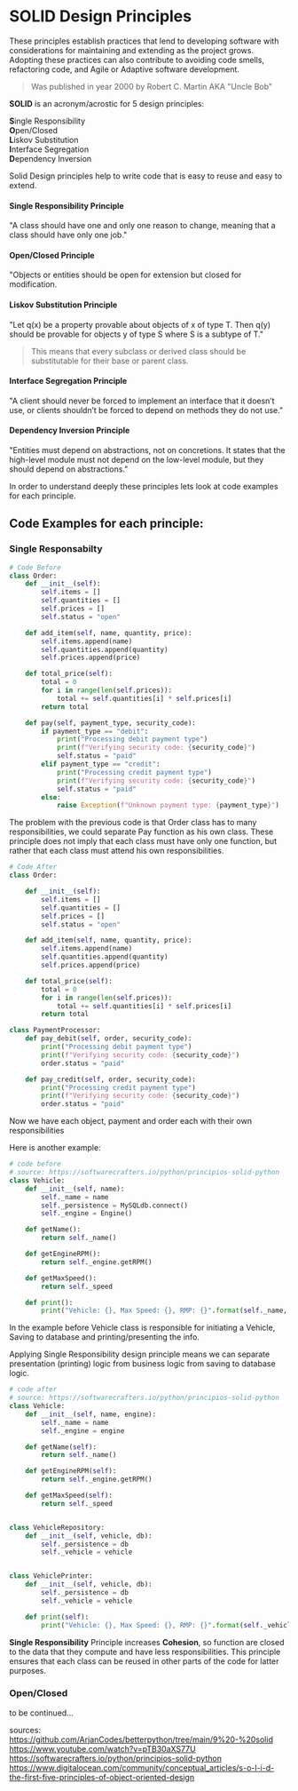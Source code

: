 # **SOLID** Design Principles

These principles establish practices that lend to developing software with considerations for maintaining and extending as the project grows. Adopting these practices can also contribute to avoiding code smells, refactoring code, and Agile or Adaptive software development.  

> Was published in year 2000 by Robert C. Martin AKA "Uncle Bob"

**SOLID** is an acronym/acrostic for 5 design principles:

**S**ingle Responsibility  
**O**pen/Closed  
**L**iskov Substitution  
**I**nterface Segregation  
**D**ependency Inversion


Solid Design principles help to write code that is easy to reuse and easy to extend.

#### **Single Responsibility** Principle
"A class should have one and only one reason to change, meaning that a class should have only one job."

#### **Open/Closed** Principle
"Objects or entities should be open for extension but closed for modification.

#### **Liskov Substitution** Principle
"Let q(x) be a property provable about objects of x of type T. Then q(y) should be provable for objects y of type S where S is a subtype of T."

> This means that every subclass or derived class should be substitutable for their base or parent class.

#### **Interface Segregation** Principle
"A client should never be forced to implement an interface that it doesn’t use, or clients shouldn’t be forced to depend on methods they do not use."


#### **Dependency Inversion** Principle
"Entities must depend on abstractions, not on concretions. It states that the high-level module must not depend on the low-level module, but they should depend on abstractions."

In order to understand deeply these principles lets look at code examples for each principle.

## Code Examples for each principle:

### **S**ingle Responsabilty

```python
# Code Before
class Order:
    def __init__(self):
        self.items = []
        self.quantities = []
        self.prices = []
        self.status = "open"

    def add_item(self, name, quantity, price):
        self.items.append(name)
        self.quantities.append(quantity)
        self.prices.append(price)

    def total_price(self):
        total = 0
        for i in range(len(self.prices)):
            total += self.quantities[i] * self.prices[i]
        return total

    def pay(self, payment_type, security_code):
        if payment_type == "debit":
            print("Processing debit payment type")
            print(f"Verifying security code: {security_code}")
            self.status = "paid"
        elif payment_type == "credit":
            print("Processing credit payment type")
            print(f"Verifying security code: {security_code}")
            self.status = "paid"
        else:
            raise Exception(f"Unknown payment type: {payment_type}")
```
The problem with the previous code is that Order class has to many responsibilities, we could separate Pay function as his own class. These principle does not imply that each class must have only one function, but rather that each class must attend his own responsibilities.


```python
# Code After
class Order:

    def __init__(self):
        self.items = []
        self.quantities = []
        self.prices = []
        self.status = "open"

    def add_item(self, name, quantity, price):
        self.items.append(name)
        self.quantities.append(quantity)
        self.prices.append(price)

    def total_price(self):
        total = 0
        for i in range(len(self.prices)):
            total += self.quantities[i] * self.prices[i]
        return total

class PaymentProcessor:
    def pay_debit(self, order, security_code):
        print("Processing debit payment type")
        print(f"Verifying security code: {security_code}")
        order.status = "paid"

    def pay_credit(self, order, security_code):
        print("Processing credit payment type")
        print(f"Verifying security code: {security_code}")
        order.status = "paid"
```
Now we have each object, payment and order each with their own responsibilities

Here is another example:

```python
# code before
# source: https://softwarecrafters.io/python/principios-solid-python
class Vehicle:
    def __init__(self, name):
        self._name = name
        self._persistence = MySQLdb.connect()
        self._engine = Engine()

    def getName():
        return self._name()

    def getEngineRPM():
        return self._engine.getRPM()

    def getMaxSpeed():
        return self._speed

    def print():
        print("Vehicle: {}, Max Speed: {}, RMP: {}".format(self._name, self._speed, self._engine.getRPM()))
```
In the example before Vehicle class is responsible for initiating a Vehicle, Saving to database and printing/presenting the info.

Applying Single Responsibility design principle means we can separate presentation (printing) logic from business logic from saving to database logic.

```python
# code after
# source: https://softwarecrafters.io/python/principios-solid-python
class Vehicle:
    def __init__(self, name, engine):
        self._name = name
        self._engine = engine

    def getName(self):
        return self._name()

    def getEngineRPM(self):
        return self._engine.getRPM()

    def getMaxSpeed(self):
        return self._speed


class VehicleRepository:
    def __init__(self, vehicle, db):
        self._persistence = db
        self._vehicle = vehicle


class VehiclePrinter:
    def __init__(self, vehicle, db):
        self._persistence = db
        self._vehicle = vehicle

    def print(self):
        print("Vehicle: {}, Max Speed: {}, RMP: {}".format(self._vehicle.getName(), self._vehicle.getMaxSpeed(), self._vehicle.getRPM()))
```

**Single Responsibility** Principle increases **Cohesion**, so function are closed to the data that they compute and have less responsibilities. This principle ensures that each class can be reused in other parts of the code for latter purposes.


### **O**pen/Closed

to be continued...



sources:  
https://github.com/ArjanCodes/betterpython/tree/main/9%20-%20solid
https://www.youtube.com/watch?v=pTB30aXS77U
https://softwarecrafters.io/python/principios-solid-python
https://www.digitalocean.com/community/conceptual_articles/s-o-l-i-d-the-first-five-principles-of-object-oriented-design
